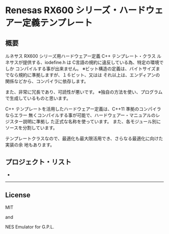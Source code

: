 Renesas RX600 シリーズ・ハードウェアー定義テンプレート
=========

## 概要
ルネサス RX600 シリーズ用ハードウェアー定義 C++ テンプレート・クラス
ルネサスが提供する、iodefine.h は C言語の規約に違反している為、特定の環境でしか
コンパイルする事が出来ません。
※ビット構造の定義は、バイトサイズまでなら規約に準拠しますが、１６ビット、又はは
それ以上は、エンディアンの関係などから、コンパイラに依存します。

また、非常に冗長であり、可読性が悪いです。
※独自の方法を使い、プログラムで生成しているものと思います。

C++ テンプレートを活用したハードウェアー定義は、C++11 準拠のコンパイラならエラー
無くコンパイルする事が可能で、ハードウェアー・マニュアルのレジスター説明に準拠し
た正式な名称を使っています。
また、各モジュール別にソースを分割しています。

テンプレートクラスなので、最適化も最大限活用でき、さらなる最適化に向けた実装の余
地もあります。
   
## プロジェクト・リスト
 - 
 
   
   
-----
   
License
----

MIT

and

NES Emulator for G.P.L.
